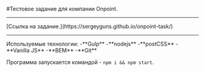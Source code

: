 #Тестовое задание для компании Onpoint.
<hr>
[Ссылка на задание.](https://sergeyguns.github.io/onpoint-task/)
<hr>
Используемые технологии:
  -**Gulp**
  -**nodejs**
  -**postCSS**
  -**Vanilla JS**
  -**BEM**
  -**Git**


Программа запускается командой - `npm i && npm start`.
